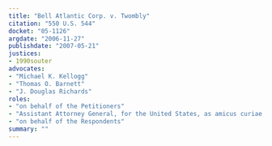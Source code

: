 ```yaml
---
title: "Bell Atlantic Corp. v. Twombly"
citation: "550 U.S. 544"
docket: "05-1126"
argdate: "2006-11-27"
publishdate: "2007-05-21"
justices:
- 1990souter
advocates:
- "Michael K. Kellogg"
- "Thomas O. Barnett"
- "J. Douglas Richards"
roles:
- "on behalf of the Petitioners"
- "Assistant Attorney General, for the United States, as amicus curiae, supporting the Petitioners"
- "on behalf of the Respondents"
summary: ""
---
```


